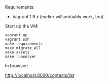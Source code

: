 Requirements:

* Vagrant 1.9.x (earlier will probably work, too)

Start up the VM:

```
vagrant up
vagrant ssh
make requirements
make migrate_all
make assets
make runserver
```

In browser:

[http://localhost:8000/contests/list](http://localhost:8000/contests/list)
